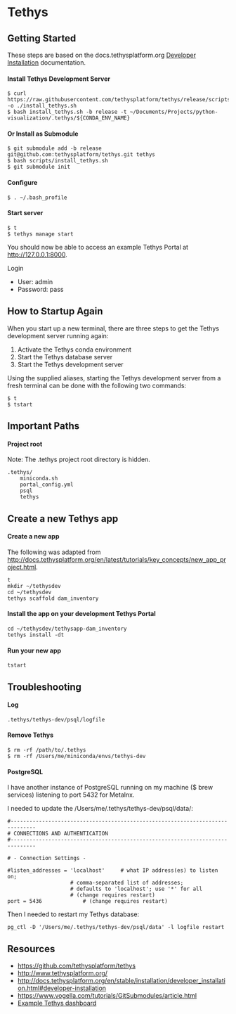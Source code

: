 # Tethys

## Getting Started

These steps are based on the docs.tethysplatform.org [Developer Installation](http://docs.tethysplatform.org/en/stable/installation/developer_installation.html#developer-installation) documentation.

#### Install Tethys Development Server
```
$ curl https://raw.githubusercontent.com/tethysplatform/tethys/release/scripts/install_tethys.sh -o ./install_tethys.sh
$ bash install_tethys.sh -b release -t ~/Documents/Projects/python-visualization/.tethys/${CONDA_ENV_NAME}
```

#### Or Install as Submodule
```
$ git submodule add -b release git@github.com:tethysplatform/tethys.git tethys
$ bash scripts/install_tethys.sh
$ git submodule init
```
#### Configure
```
$ . ~/.bash_profile
```

#### Start server
```
$ t
$ tethys manage start
```
You should now be able to access an example Tethys Portal at http://127.0.0.1:8000.

Login
- User: admin
- Password: pass


## How to Startup Again

When you start up a new terminal, there are three steps to get the Tethys development server running again:
1. Activate the Tethys conda environment
2. Start the Tethys database server
3. Start the Tethys development server

Using the supplied aliases, starting the Tethys development server from a fresh terminal can be done with the following two commands:
```
$ t
$ tstart
```

## Important Paths

#### Project root
Note: The .tethys project root directory is hidden.

```
.tethys/
    miniconda.sh		
    portal_config.yml
    psql			
    tethys
```

## Create a new Tethys app

#### Create a new app
The following was adapted from http://docs.tethysplatform.org/en/latest/tutorials/key_concepts/new_app_project.html.
```
t
mkdir ~/tethysdev
cd ~/tethysdev
tethys scaffold dam_inventory
```

#### Install the app on your development Tethys Portal
```
cd ~/tethysdev/tethysapp-dam_inventory
tethys install -dt
```

#### Run your new app
```
tstart
```



## Troubleshooting

#### Log
`.tethys/tethys-dev/psql/logfile`

#### Remove Tethys
```
$ rm -rf /path/to/.tethys
$ rm -rf /Users/me/miniconda/envs/tethys-dev
```

#### PostgreSQL
I have another instance of PostgreSQL running on my machine ($ brew services) listening to port 5432 for Metalnx.

I needed to update the /Users/me/.tethys/tethys-dev/psql/data/:
```
#------------------------------------------------------------------------------
# CONNECTIONS AND AUTHENTICATION
#------------------------------------------------------------------------------

# - Connection Settings -

#listen_addresses = 'localhost'		# what IP address(es) to listen on;
					# comma-separated list of addresses;
					# defaults to 'localhost'; use '*' for all
					# (change requires restart)
port = 5436				# (change requires restart)
```
Then I needed to restart my Tethys database:
```
pg_ctl -D '/Users/me/.tethys/tethys-dev/psql/data' -l logfile restart
```

## Resources
- https://github.com/tethysplatform/tethys
- http://www.tethysplatform.org/
- http://docs.tethysplatform.org/en/stable/installation/developer_installation.html#developer-installation
- https://www.vogella.com/tutorials/GitSubmodules/article.html
- [Example Tethys dashboard](http://tethys.icimod.org/apps/)

